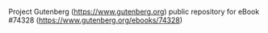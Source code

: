 Project Gutenberg (https://www.gutenberg.org) public repository for eBook #74328 (https://www.gutenberg.org/ebooks/74328)
